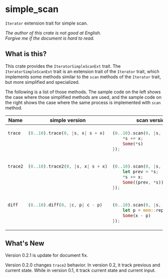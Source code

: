 simple_scan
===

`Iterator` extension trait for simple scan.

*The author of this crate is not good at English.*  
*Forgive me if the document is hard to read.*

## What is this?

This crate provides the `IteratorSimpleScanExt` trait.
The `IteratorSimpleScanExt` trait is an extension trait of the `Iterator` trait,
which implements some methods similar to the `scan` methods of the `Iterator`
trait, but more simplified and specialized.

The following is a list of those methods. The sample code on the left shows the
case where those simplified methods are used, and the sample code on the right
shows the case where the same process is implemented with `scan` method.

<table>
<thead>
<tr>
<th>Name
<th>simple version
<th>scan version
<tbody valign="baseline">
<tr>
<td>

`trace`

<td>

```rust
(0..10).trace(0, |s, x| s + x)
```

<td>

```rust
(0..10).scan(0, |s, x| {
    *s += x;
    Some(*s)
});
```

<tr>
<td>

`trace2`

<td>

```rust
(0..10).trace2(0, |s, x| s + x)
```

<td>

```rust
(0..10).scan(0, |s, x| {
    let prev = *s;
    *s += x;
    Some((prev, *s))
});
```

<tr>
<td>

`diff`

<td>

```rust
(0..10).diff(0, |c, p| c - p)
```

<td>

```rust
(0..10).scan(0, |s, x| {
    let p = mem::replace(s, x);
    Some(x - p)
});
```

</table>

## What's New

Version 0.2.1 is update for document fix.

Version 0.2.0 changes `trace2` behavior. In version 0.2, it track previous and
current state. While in version 0.1, it track current state and current input.
